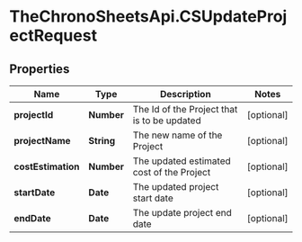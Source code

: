 # TheChronoSheetsApi.CSUpdateProjectRequest

## Properties
Name | Type | Description | Notes
------------ | ------------- | ------------- | -------------
**projectId** | **Number** | The Id of the Project that is to be updated | [optional] 
**projectName** | **String** | The new name of the Project | [optional] 
**costEstimation** | **Number** | The updated estimated cost of the Project | [optional] 
**startDate** | **Date** | The updated project start date | [optional] 
**endDate** | **Date** | The update project end date | [optional] 



